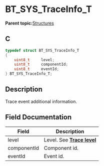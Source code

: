# BT\_SYS\_TraceInfo\_T

**Parent topic:**[Structures](GUID-358C319B-60F3-4200-A851-DCF9BCB980C3.md)

## C

```c
typedef struct BT_SYS_TraceInfo_T
{
	uint8_t		level;
    uint8_t     componentId;
    uint8_t     eventId;
} BT_SYS_TraceInfo_T;
```

## Description

Trace event additional information.

## Field Documentation

|Field|Description|
|-----|-----------|
|level|Level. See **[Trace level](GUID-AE7C6E5E-069A-4753-A013-0C58A632AD16.md)**|
|componentId|Component id.|
|eventId|Event id.|

